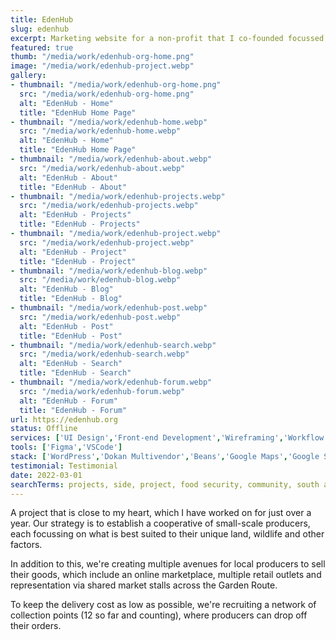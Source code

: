 ```yaml
---
title: EdenHub
slug: edenhub
excerpt: Marketing website for a non-profit that I co-founded focussed on developing resilient food systems by the community for the community..
featured: true
thumb: "/media/work/edenhub-org-home.png"
image: "/media/work/edenhub-project.webp"
gallery:
- thumbnail: "/media/work/edenhub-org-home.png"
  src: "/media/work/edenhub-org-home.png"
  alt: "EdenHub - Home"
  title: "EdenHub Home Page"
- thumbnail: "/media/work/edenhub-home.webp"
  src: "/media/work/edenhub-home.webp"
  alt: "EdenHub - Home"
  title: "EdenHub Home Page"
- thumbnail: "/media/work/edenhub-about.webp"
  src: "/media/work/edenhub-about.webp"
  alt: "EdenHub - About"
  title: "EdenHub - About"
- thumbnail: "/media/work/edenhub-projects.webp"
  src: "/media/work/edenhub-projects.webp"
  alt: "EdenHub - Projects"
  title: "EdenHub - Projects"
- thumbnail: "/media/work/edenhub-project.webp"
  src: "/media/work/edenhub-project.webp"
  alt: "EdenHub - Project"
  title: "EdenHub - Project"
- thumbnail: "/media/work/edenhub-blog.webp"
  src: "/media/work/edenhub-blog.webp"
  alt: "EdenHub - Blog"
  title: "EdenHub - Blog"
- thumbnail: "/media/work/edenhub-post.webp"
  src: "/media/work/edenhub-post.webp"
  alt: "EdenHub - Post"
  title: "EdenHub - Post"
- thumbnail: "/media/work/edenhub-search.webp"
  src: "/media/work/edenhub-search.webp"
  alt: "EdenHub - Search"
  title: "EdenHub - Search"
- thumbnail: "/media/work/edenhub-forum.webp"
  src: "/media/work/edenhub-forum.webp"
  alt: "EdenHub - Forum"
  title: "EdenHub - Forum"
url: https://edenhub.org
status: Offline
services: ['UI Design','Front-end Development','Wireframing','Workflow Optimisation']
tools: ['Figma','VSCode']
stack: ['WordPress','Dokan Multivendor','Beans','Google Maps','Google Sheets','Darksky']
testimonial: Testimonial
date: 2022-03-01
searchTerms: projects, side, project, food security, community, south africa
---
```

A project that is close to my heart, which I have worked on for just over a year. Our strategy is to establish a cooperative of small-scale producers, each focussing on what is best suited to their unique land, wildlife and other factors. 

In addition to this, we're creating multiple avenues for local producers to sell their goods, which include an online marketplace, multiple retail outlets and representation via shared market stalls across the Garden Route.

To keep the delivery cost as low as possible, we're recruiting a network of collection points (12 so far and counting), where producers can drop off their orders.